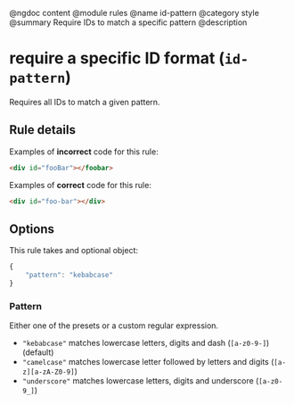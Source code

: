 @ngdoc content
@module rules
@name id-pattern
@category style
@summary Require IDs to match a specific pattern
@description

# require a specific ID format (`id-pattern`)

Requires all IDs to match a given pattern.

## Rule details

Examples of **incorrect** code for this rule:

```html
<div id="fooBar"></foobar>
```

Examples of **correct** code for this rule:

```html
<div id="foo-bar"></div>
```

## Options

This rule takes and optional object:

```javascript
{
    "pattern": "kebabcase"
}
```

### Pattern

Either one of the presets or a custom regular expression.

- `"kebabcase"` matches lowercase letters, digits and dash (`[a-z0-9-]`) (default)
- `"camelcase"` matches lowercase letter followed by letters and digits (`[a-z][a-zA-Z0-9]`)
- `"underscore"` matches lowercase letters, digits and underscore (`[a-z0-9_]`)
